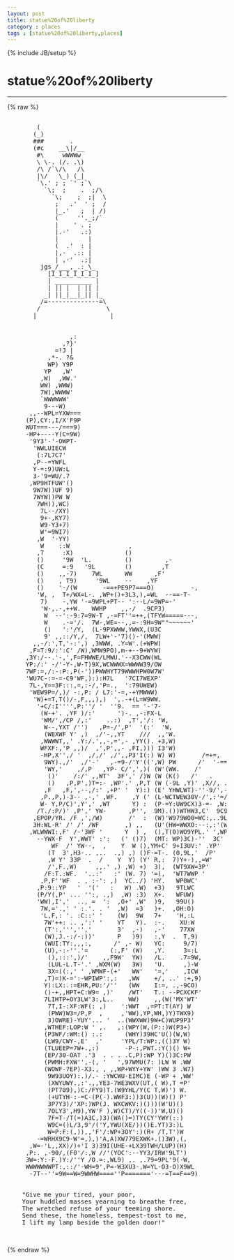 ```yaml
---
layout: post
title: statue%20of%20liberty
category : places
tags : [statue%20of%20liberty,places]
---
```

{% include JB/setup %}
# statue%20of%20liberty
---
{% raw %}
<pre>

        (
       (_)
       ###       .
       (#c    __\|/__
        #\     wWWWw
        \ \-. (/. .\)
        /\ /`\/\   /\
        |\/   \_) (_|
        `\.&#039; ; ; `&#039; ;`\
          `\;  ;    .  ;/\
            `\;    ;  ;|  \
             ;   .&#039;  &#039; ;  /
             |_.&#039;   ;  | /)
             (     &#039;&#039;._;/`
             |    &#039; . ;
             |.-&#039;   .:)
             |        |
             (  .&#039;  : |
             |,-  .:: |
             | ,-&#039;  .;|
         jgs_/___,_.:_\_
           [I_I_I_I_I_I_]
           | __________ |
           | || |  | || |
          _| ||_|__|_|| |_
         /=--------------=\
        /                  \
       |                    |


                 ,:
               ,?}&#039;
             =!J |
           ,*-. ?&amp;
           WP) Y9P
          YP   ,W&#039;
         ,W)  ,WW.&#039;
         WW) ,WWW)
         7W),WWWW&#039;
         `WWWWWW&#039;
          9---W)
      ,,--WPL=YXW===
     (P),CY:,I/X&#039;F9P
     WUT===---/===9)
     -HP+----Y(C=9W)
      &#039;9Y3&#039;-&#039;-OWPT-
       &#039;WWLUIECW
        (:7L7C7&#039;
       ,P--=YWFL
       Y-=:9)UW:L
       3-&#039;9=WU/.7
      ,WP9HTFUW&#039;()
       9W7W))UF 9)
       7WYW))PW W
        7WH)),WC)
         7L--/XY)
         9+-,KY7)
         W9-Y3+7)
         W&#039;=9WI7)
        ,W  &#039;-YY)
         W    ::W                ,
        ,T     :X)              ()
        ()     &#039;9W  &#039;L.         ()         ,-
        (C     =:9   &#039;9L        ()        ,T
        ()    ,,-7)    7WL      WW      ,F&#039;
        ()    , T9)     &#039;9WL    --    ,YF
        ()    &#039;-/(W       -==+PE9P7===O)          -,
        &#039;W, ,  T+/WX=L-. ,WP+()+3L3,),=WL  --==-T-
         7)    -,YW &#039;-=9WPL+PT-- &#039;:--L/=9WP=-&#039;
         &#039;W-,.-,++W.   WWHP    ,,-/  .9CP3)
          W  --&#039;:-9:7=9W-T ,-=FT&#039;&#039;=++,(TFYW=====---,
          W    .-=&#039;/.  7W-,WE=--,,=-:9H=9W&quot;&quot;~~~~~~&#039;
          ()   &#039;:&#039;/Y,  (L-9PXWWW,YWWX,(U3C        
          9&#039; ,,::/Y,/,  7LW+&#039;-&#039;7)()-&#039;(MWW)
       ,,-/:&#039;,T,&#039;-:&#039;,) ,3WWW, .Y=W&#039;.(+WPW)
      ,F=T:9/:&#039;:C&#039; /W),WMW9PO),m-+--9+WYW)
     ,3Y:/--.&#039;-,&#039;,F=FHWWE/LMWU.&#039;--X3CWW(WL
     YP:/:&#039; -/&#039;-Y-,W-T)9X,WCWWWX=WWWW39/OW
     7WF:=,/:-:P:,P(-&#039;))PWWHYT79WWWHPW0W7W&#039;
     &#039;WU7C-:=-=-C9&#039;WF,):):H7L   &#039;7CI7WEXP&#039;
      7L-,Y==3F:::,=,:-/,&#039;P=.,  &#039;:79UWEW)
      &#039;WEW9P=/,)/ -:,P: / L7:&#039;-=,-+YMWWW)
       &#039;W)+=T,T()/-,F,,,),)  &#039;,.-+(L=W9WW.
        &#039;+C/:I&#039;&#039;&#039;&#039;,P:&#039;&#039;/ &#039;  &#039;&#039;9.  == &#039;-&#039;7-
         (W-+&#039;. ,YF )/:&#039;      &#039;)-. ,-:FX-L
         &#039;WM/&#039;,/CP /,:&#039;    ..:)  ,T&#039;,&#039;/: &#039;W,
          W--,YXT /&#039;&#039;)   ,P=-/&#039;,P&#039;  &#039;(:&#039;  &#039;W,
          (WEXWF Y&#039; ,)  ,/&#039;-,,YT    ///  ,,&#039;W.
         ,WWWWT,,&#039; .Y:/.&#039;,,-,=&#039;,- ,YY(). +3,W)
         WFXF:,&#039;P ,,)/  ,&#039;,P&#039;,,- ,FI,))) I3&#039;W)
         -HP,X&#039;&#039;,/ &#039;  ,/,/&#039; ,/&#039;,,P3&#039;I(:) W) W)       /=+=,
          9WY).,/&#039;  ,/&#039;-&#039;   ,-=9-/&#039;Y&#039;((&#039;,W) PW      /&#039;  &#039;-==L,
          &#039;WY,&#039;    ,/,P   ,YP- C/&#039;,&#039;,)( (W&#039;(WW.    /&#039;       &#039;7==L.
           ()&#039;    /:/&#039; ,,WT&#039;  3F&#039;,&#039; /)W (W (K()   /&#039;   .        &#039;7X
           ()   ,P,P&#039;,)T=:- ,WP&#039;.&#039; ,P,T (W (-9L ,Y)&#039; ,X//, .    Y:P
          ,F   ,F,&#039;,--,/:&#039; ,+P&#039; &#039;  Y):) (E&#039; YHWLWT)-&#039;&#039;-9/&#039;,-&#039; ,,,WF
         ,P.,P,)-3-- ,-,&#039; ,WF.    ,Y (&#039; (L-WCTWEW30V-/&#039;,:&#039;=/P+E7WF
         W- Y,P/C)&#039;,Y&#039;,&#039; ,WT      Y) :  (P-=Y:UW9CX)3-=- ,W:9/PXXW.
        /T./:P/)&#039; ,P&#039;,&#039; YW-      ,P&#039;&#039;,  9M).())WTHW3,C&#039;  9C9=&#039;W3WW)
       ,EPOP/YR. /F ,&#039;,/W)       /&#039;  :  (W)&#039;W979WO0=WC:,..9LPXWWP-
       3H:WL-R&#039; /&#039; /&#039; /WF       ,) ,,   (U&#039;(HW=WWXO:--:,:&#039;(W=WWF&#039;
      ,WLWWWI:,F&#039; /-&#039;3WF &#039;      Y  ) ,  (),T(0)WO9YPL.&#039; &#039;,WP==&#039;
        --YWX-F  Y&#039;,WWT&#039; :&#039;:   (&#039; ()7)  (MT: WP)3C)-&#039;&#039;  3C&#039;
            WF  /&#039; YW--,  ,    Y  W (),YM+C&#039; 9+I3UV:&#039; .YP&#039;
           (T  3&#039;,H3-.. ,..  .,) ,) ()F-=T-. (0,9L,&#039;  /P&#039;
           ,W Y&#039; 33P  .  /    Y  Y) (Y&#039; R,:  7)Y+-),,=W&#039;
           /&#039;,F.,W)     ,,.&#039; ,) ,W) +)  3),  (WT9XW=3P&#039;
          /F:T.:WF.  &#039;..:&#039;   :&#039; (W. 7) &#039;=),  &#039;WT7WWP &#039;
         ,P,F&#039;&#039;WF  . , :-&#039;: ,)  YC../) &#039;HY.   WP0WC&#039;
        ,P:9::YP   &#039;  &#039;(&#039;   :   W) .W)  +3)   9TLWC
        (P/Y(,P&#039; ... &#039;&#039;:, .,)  ,W) :3)  X+.   WFUW)
        &#039;WW),I&#039;,&#039;  .., =  &#039;:  ,O+&#039; ,W&#039;  )9,   99U()
         7W,=&#039;.,&#039; &#039; :.&#039;. . &#039;  ,W)  =3   )+.  ,OH:O)
         &#039;L,F,: &#039;. :C::&#039; &#039;    (W)  9W   7+    &#039;H,:L
          7W&#039;++: .. ,&#039;:&#039; &#039;    YT   Y).  :-.    XU:W
          (T&#039;:,&#039;&#039;&#039;,&#039;&#039;,&#039;       3&#039;  ,-)   ,-&#039;    77XW
          (W),J.-:/-:))&#039;      P   )9)   :,Y  .  T,9)
          (WUI:TY:,,,:,      /&#039; ,- W)   YC:     9/7)
          (U),-:-&#039;&#039;.&#039;=      (:,F&#039; (W)   ,Y.     3=:L
           (),:::&#039;,)/&#039;    ,,F9W&#039;  YW)   /L.    .7=9W,
           (LUL-L.T-&#039;.&#039; ,WXM(W)   3W)   &#039;U.     ,)-W
           3X=((:,&#039; &#039; ,WMWF-(+&#039;   WW&#039;   &#039;=,&#039;    ,ICW
          ,T)=)K-=&#039;:-WPIWP&#039;:,:   ,WW    +/, ..&#039; :+,9)
          Y):LX:.:=EHR,PU:&#039;/&#039;&#039;   (WW    I:=, .,-9CO)
          ()-+,,HPT+C:W9= ,)&#039;    /WT&#039;   T.: --PCXCKF&#039;
          7LIHTP+OY3LW&#039;3:,L..    WW)    ,,(W(&#039;MX&#039;WT&#039;
           7T,I-:XF:WF(: ,)    &#039;:WWT  ,=PT:T(AY) W
           (PWW)W3=/P,P  ,     ,&#039;WW),YP,WH,)Y)TWX9)
           3)OWRE)-YUY&#039;... &#039;  ..(WWXWW)9W+C)WUP9P3&#039;
          ,WTHEF:LOP:W &#039; ,.   ,:(WPY(W,(P::)W(P3+)
          (P3WF/:WM:() :.:      (WHY)39HC&#039;U()(W,W)
          (LW9/CWY-,E&#039;  ,&#039;     &#039;YPL/T:WP:,(()3Y W)
          (TLUEEP=7W+.,:)       -P-:,PWT.:Y()() W+
          (EP/30-OAT .&#039;3  . . . .C,P):WP Y)()3C:PW
          (PWMH:FXW&#039;&#039;,-(, &#039;   &#039;,97WMU(7: )LW W .WW
          (WOWF-7EP)-X3., , ,,WP+WYY+YW&#039; )WW 3 .W7)
           9W93UOY):.)/.- :YWCWU-EIMC)E (-WP + ,WW&#039;
           (XWYUWY.,:&#039;.,,YE3-7WE3WXV(UT,( W),T =P&#039;
           (PT709),)C:/FY9)T.(W9YHL/Y(C T,W)&#039;) W.
           (+UTYH-:-=C-(P(-).WWF3:))3(U))(W)() P&#039;
           3P7Y3)/&#039;XP:)WP(J. WXCWKV:)()))(W&#039;U)()
           7OLY3&#039;,H9),YW&#039;F ),W)CT)/Y((-))&#039;W,U)()
           7F=T-/T(=)A3C,)3)(WA()=)TY(CY&#039;YWY(::)
           W9C=()L/3,9&#039;/(&#039;Y,YWU(XE/))()E.YT)3:)L
           W=P:F:(,)),,&#039;F&#039;/:WP+3OY&#039;:)(R+ /T,T&#039;)W
        -=WRHX9C9-W&#039;=,),)&#039;A,A)XW779EXWK+.()3W),(,
      ,W=-&#039;L,,XX)/)+&#039;I 3)39I(UHE-+LX39TWH/LUP)(H)
     ,P:. ,-90/,(F0&#039;/:,W //&#039;(YOC&#039;:--YY3/IRW&#039;9LT&#039;)
     3W=:Y:-F.)Y:/&#039;&#039;Y /O.=:,WL9) ,. ,.79=9PL&#039;9(-W,
     WWWWWWWPT:,::/&#039;-WH=9&#039;,P=-W3XU3-,W=YL-O3-O)X9WL
      -7T--&#039;&#039;=9W==W=9WWHW====&#039;&#039;P=======&#039;---=T==F==9)


    &quot;Give me your tired, your poor,
    Your huddled masses yearning to breathe free,
    The wretched refuse of your teeming shore.
    Send these, the homeless, tempest-tost to me,
    I lift my lamp beside the golden door!&quot; 

 </pre>
{% endraw %}
